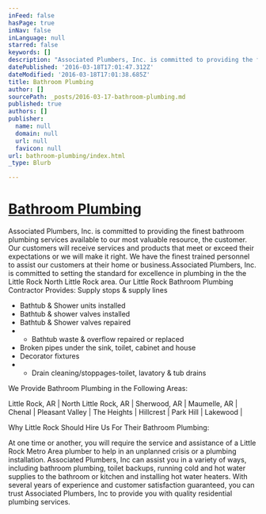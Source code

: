 ```yaml
---
inFeed: false
hasPage: true
inNav: false
inLanguage: null
starred: false
keywords: []
description: "Associated Plumbers, Inc. is committed to providing the finest\_bathroom plumbing\_services available to our most valuable resource, the customer. Our customers will receive services and products that meet or exceed their expectations or we will make it right. We have the finest trained personnel to assist our customers at their home or business.Associated Plumbers, Inc. is committed to setting the standard for excellence in plumbing in the the Little Rock North Little Rock area.\_Our Little Rock \_Bathroom Plumbing Contractor Provides:\_Supply stops & supply lines"
datePublished: '2016-03-18T17:01:47.312Z'
dateModified: '2016-03-18T17:01:38.685Z'
title: Bathroom Plumbing
author: []
sourcePath: _posts/2016-03-17-bathroom-plumbing.md
published: true
authors: []
publisher:
  name: null
  domain: null
  url: null
  favicon: null
url: bathroom-plumbing/index.html
_type: Blurb

---
```

# [Bathroom Plumbing][0]

Associated Plumbers, Inc. is committed to providing the finest bathroom plumbing services available to our most valuable resource, the customer. Our customers will receive services and products that meet or exceed their expectations or we will make it right. We have the finest trained personnel to assist our customers at their home or business.Associated Plumbers, Inc. is committed to setting the standard for excellence in plumbing in the the Little Rock North Little Rock area. Our Little Rock  Bathroom Plumbing Contractor Provides: Supply stops & supply lines

* Bathtub & Shower units installed
* Bathtub & shower valves installed
* Bathtub & Shower valves repaired
* * Bathtub waste & overflow repaired or replaced
* Broken pipes under the sink, toilet, cabinet and house
* Decorator fixtures
* * Drain cleaning/stoppages-toilet, lavatory & tub drains

We Provide Bathroom Plumbing in the Following Areas:

Little Rock, AR | North Little Rock, AR | Sherwood, AR | Maumelle, AR | Chenal | Pleasant Valley | The Heights | Hillcrest | Park Hill | Lakewood | 

Why Little Rock Should Hire Us For Their Bathroom Plumbing:

At one time or another, you will require the service and assistance of a Little Rock Metro Area plumber to help in an unplanned crisis or a plumbing installation. Associated Plumbers, Inc can assist you in a variety of ways, including bathroom plumbing, toilet backups, running cold and hot water supplies to the bathroom or kitchen and installing hot water heaters. With several years of experience and customer satisfaction guaranteed, you can trust Associated Plumbers, Inc to provide you with quality residential plumbing services.

[0]: null